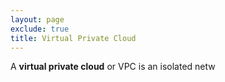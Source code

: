 ```yaml
---
layout: page
exclude: true
title: Virtual Private Cloud
---
```


A **virtual private cloud** or VPC is an isolated netw
<!--stackedit_data:
eyJoaXN0b3J5IjpbODAyNDAxNTg2XX0=
-->